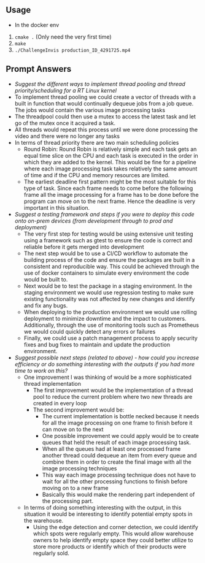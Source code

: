 ## Usage
* In the docker env
1. `cmake .` (Only need the very first time)
2. `make`
3. `./ChallengeInvis production_ID_4291725.mp4`

## Prompt Answers
* *Suggest the different ways to implement thread pooling and thread priority/scheduling for a RT Linux kernel*
 * To implement thread pooling we could create a vector of threads with a built in function that would continually dequeue jobs from a job queue. The jobs would contain the various image processing tasks
 * The threadpool could then use a mutex to access the latest task and let go of the mutex once it acquired a task.
 * All threads would repeat this process until we were done processing the video and there were no longer any tasks
 * In terms of thread priority there are two main scheduling policies
   * Round Robin: Round Robin is relatively simple and each task gets an equal time slice on the CPU and each task is executed in the order in which they are added to the kernel. This would be fine for a pipeline where each image processing task takes relatively the same amount of time and if the CPU and memory resources are limited.
   * The earliest deadline first pattern might be the most suitable for this type of task. Since each frame needs to come before the following frame all the image processing for a frame has to be done before the program can move on to the next frame. Hence the deadline is very important in this situation.
* *Suggest a testing framework and steps if you were to deploy this code onto on-prem devices (from
development through to prod and deployment)*
  * The very first step for testing would be using extensive unit testing using a framework such as gtest to ensure the code is correct and reliable before it gets merged into development
  * The next step would be to use a CI/CD workflow to automate the building process of the code and ensure the packages are built in a consistent and reproducible way. This could be achieved through the use of docker containers to simulate every environment the code would be built to.
  * Next would be to test the package in a staging environment. In the staging environment we would use regression testing to make sure existing functionality was not affected by new changes and identify and fix any bugs.
  * When deploying to the production environment we would use rolling deployment to minimize downtime and the impact to customers. Additionally, through the use of monitoring tools such as Prometheus we would could quickly detect any errors or failures
  * Finally, we could use a patch management process to apply security fixes and bug fixes to maintain and update the production environment.
* *Suggest possible next steps (related to above) - how could you increase efficiency or do something interesting
with the outputs if you had more time to work on this?*
    * One improvement I was thinking of would be a more sophisticated thread implementation
      * The first improvement would be the implementation of a thread pool to reduce the current problem where two new threads are created in every loop
      * The second improvement would be:
        * The current implementation is bottle necked because it needs for all the image processing on one frame to finish before it can move on to the next
        * One possible improvement we could apply would be to create queues that held the result of each image processing task.
        * When all the queues had at least one processed frame another thread could dequeue an item from every queue and combine them in order to create the final image with all the image processing techniques
        * This way each image processing technique does not have to wait for all the other processing functions to finish before moving on to a new frame
        * Basically this would make the rendering part independent of the processing part.
    * In terms of doing something interesting with the output, in this situation it would be interesting to identify potential empty spots in the warehouse.
      * Using the edge detection and corner detection, we could identify which spots were regularly empty. This would allow warehouse owners to help identify empty space they could better utilize to store more products or identify which of their products were regularly sold.

